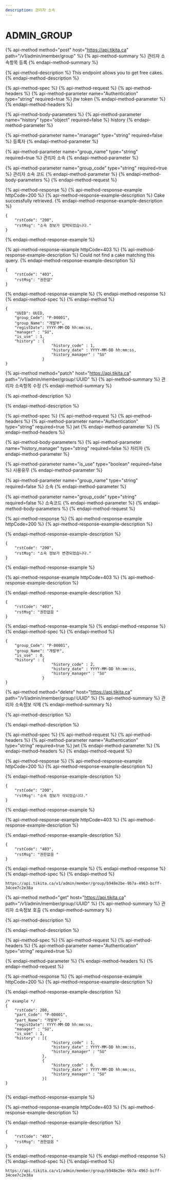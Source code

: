 ```yaml
---
description: 관리자 소속
---
```


# ADMIN\_GROUP

{% api-method method="post" host="https://api.tikita.ca" path="/v1/admin/member/group" %}
{% api-method-summary %}
관리자 소속항목 등록 
{% endapi-method-summary %}

{% api-method-description %}
This endpoint allows you to get free cakes.
{% endapi-method-description %}

{% api-method-spec %}
{% api-method-request %}
{% api-method-headers %}
{% api-method-parameter name="Authentication" type="string" required=true %}
jtw token
{% endapi-method-parameter %}
{% endapi-method-headers %}

{% api-method-body-parameters %}
{% api-method-parameter name="history" type="object" required=false %}
history
{% endapi-method-parameter %}

{% api-method-parameter name="manager" type="string" required=false %}
등록자 
{% endapi-method-parameter %}

{% api-method-parameter name="group\_name" type="string" required=true %}
관리자 소속
{% endapi-method-parameter %}

{% api-method-parameter name="group\_code" type="string" required=true %}
관리자 소속 코드 
{% endapi-method-parameter %}
{% endapi-method-body-parameters %}
{% endapi-method-request %}

{% api-method-response %}
{% api-method-response-example httpCode=200 %}
{% api-method-response-example-description %}
Cake successfully retrieved.
{% endapi-method-response-example-description %}

```
{
    "rstCode": "200",
    "rstMsg": "소속 정보가 입력되었습니다."
}
```
{% endapi-method-response-example %}

{% api-method-response-example httpCode=403 %}
{% api-method-response-example-description %}
Could not find a cake matching this query.
{% endapi-method-response-example-description %}

```
{
    "rstCode": "403",
    "rstMsg": "권한없"
}
```
{% endapi-method-response-example %}
{% endapi-method-response %}
{% endapi-method-spec %}
{% endapi-method %}

```text
{
    "UUID": UUID,
    "group_Code": "P-00001",
    "group_Name": "개발부",
    "registDate": YYYY-MM-DD hh:mm:ss,
    "manager" : "SU",
    "is_use" : 1,
    "history" : {
                    "history_code" : 1,
                    "history_date" : YYYY-MM-DD hh:mm:ss,
                    "history_manager" : "SU"
                }                
}
```



{% api-method method="patch" host="https://api.tikita.ca" path="/v1/admin/member/group/:UUID" %}
{% api-method-summary %}
관리자 소속항목 수정 
{% endapi-method-summary %}

{% api-method-description %}

{% endapi-method-description %}

{% api-method-spec %}
{% api-method-request %}
{% api-method-headers %}
{% api-method-parameter name="Authentication" type="string" required=true %}
jwt
{% endapi-method-parameter %}
{% endapi-method-headers %}

{% api-method-body-parameters %}
{% api-method-parameter name="history\_manager" type="string" required=false %}
처리자 
{% endapi-method-parameter %}

{% api-method-parameter name="is\_use" type="boolean" required=false %}
사용유무 
{% endapi-method-parameter %}

{% api-method-parameter name="group\_name" type="string" required=false %}
소속
{% endapi-method-parameter %}

{% api-method-parameter name="group\_code" type="string" required=false %}
소속코드 
{% endapi-method-parameter %}
{% endapi-method-body-parameters %}
{% endapi-method-request %}

{% api-method-response %}
{% api-method-response-example httpCode=200 %}
{% api-method-response-example-description %}

{% endapi-method-response-example-description %}

```
{
    "rstCode": "200",
    "rstMsg": "소속 정보가 변경되었습니다."
}
```
{% endapi-method-response-example %}

{% api-method-response-example httpCode=403 %}
{% api-method-response-example-description %}

{% endapi-method-response-example-description %}

```
{
    "rstCode": "403",
    "rstMsg": "권한없음 "
}
```
{% endapi-method-response-example %}
{% endapi-method-response %}
{% endapi-method-spec %}
{% endapi-method %}

```text
{
    "group_Code": "P-00001",
    "group_Name": "개발부",
    "is_use" : 0,
    "history" : {
                    "history_code" : 2,
                    "history_date" : YYYY-MM-DD hh:mm:ss,
                    "history_manager" : "SU"
                }                
}
```

{% api-method method="delete" host="https://api.tikita.ca" path="/v1/admin/member/group/:UUID" %}
{% api-method-summary %}
관리자 소속정보 삭제 
{% endapi-method-summary %}

{% api-method-description %}

{% endapi-method-description %}

{% api-method-spec %}
{% api-method-request %}
{% api-method-headers %}
{% api-method-parameter name="Authentication" type="string" required=true %}
jwt
{% endapi-method-parameter %}
{% endapi-method-headers %}
{% endapi-method-request %}

{% api-method-response %}
{% api-method-response-example httpCode=200 %}
{% api-method-response-example-description %}

{% endapi-method-response-example-description %}

```
{
    "rstCode": "200",
    "rstMsg": "소속 정보가 삭되었습니다."
}
```
{% endapi-method-response-example %}

{% api-method-response-example httpCode=403 %}
{% api-method-response-example-description %}

{% endapi-method-response-example-description %}

```
{
    "rstCode": "403",
    "rstMsg": "권한없음 "
}
```
{% endapi-method-response-example %}
{% endapi-method-response %}
{% endapi-method-spec %}
{% endapi-method %}

```text
https://api.tikita.ca/v1/admin/member/group/b948e2be-9b7a-4963-bcff-34cee7c2e38a
```

{% api-method method="get" host="https://api.tikita.ca" path="/v1/admin/member/group/:UUID" %}
{% api-method-summary %}
관리자 소속정보 호출 
{% endapi-method-summary %}

{% api-method-description %}

{% endapi-method-description %}

{% api-method-spec %}
{% api-method-request %}
{% api-method-headers %}
{% api-method-parameter name="Authentication" type="string" required=true %}

{% endapi-method-parameter %}
{% endapi-method-headers %}
{% endapi-method-request %}

{% api-method-response %}
{% api-method-response-example httpCode=200 %}
{% api-method-response-example-description %}

{% endapi-method-response-example-description %}

```
/* example */
{
    "rstCode": 200,
    "part_Code": "P-00001",
    "part_Name": "개발부",
    "registDate": YYYY-MM-DD hh:mm:ss,
    "manager" : "SU",
    "is_use" : 1,
    "history" : [{
                    "history_code" : 1,
                    "history_date" : YYYY-MM-DD hh:mm:ss,
                    "history_manager" : "SU"
                },
                {
                    "history_code" : 0,
                    "history_date" : YYYY-MM-DD hh:mm:ss,
                    "history_manager" : "SU"
                }]               
}


```
{% endapi-method-response-example %}

{% api-method-response-example httpCode=403 %}
{% api-method-response-example-description %}

{% endapi-method-response-example-description %}

```
{
    "rstCode": "403",
    "rstMsg": "권한없음 "
}
```
{% endapi-method-response-example %}
{% endapi-method-response %}
{% endapi-method-spec %}
{% endapi-method %}

```text
https://api.tikita.ca/v1/admin/member/group/b948e2be-9b7a-4963-bcff-34cee7c2e38a
```

